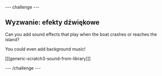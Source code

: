 \--- challenge \---

## Wyzwanie: efekty dźwiękowe

Can you add sound effects that play when the boat crashes or reaches the island?

You could even add background music!

[[[generic-scratch3-sound-from-library]]]

\--- /challenge \---